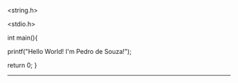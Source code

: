 <string.h>


<stdio.h>


int main(){



  printf("Hello World! I'm Pedro de Souza!");




  return 0;
}

--------------------------------------------------------------------------------
